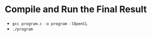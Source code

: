 Compile and Run the Final Result
================================

- `gcc program.c -o program -lOpenCL`
- `./program`
